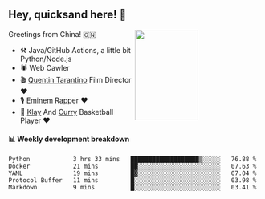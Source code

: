 ## Hey, quicksand here! 🏃
[<img align="right" width="50%" height='180' src="https://quicksandznzn.github.io/image/warriors.jpg">](https://github.com/quicksandznzn)
<!--
[<img align="right" width="50%" src="https://github-readme-stats.vercel.app/api?username=quicksandznzn&theme=dark&show_icons=true">](https://github.com/quicksandznzn)
-->


Greetings from China! 🇨🇳

- ⚒️ Java/GitHub Actions, a little bit Python/Node.js
- 🕷 Web Cawler
- 🎬 [Quentin Tarantino](https://www.instagram.com/tarantinoxx/) Film Director ❤️
- 🎙 [Eminem](https://www.instagram.com/eminem/) Rapper ❤️
- 🏀 [Klay](https://www.instagram.com/klaythompson/) And [Curry](https://www.instagram.com/stephencurry30/) Basketball Player ❤️


#### :bar_chart: Weekly development breakdown
<!--START_SECTION:waka-->
```text
Python            3 hrs 33 mins   ███████████████████▒░░░░░   76.88 % 
Docker            21 mins         ██░░░░░░░░░░░░░░░░░░░░░░░   07.63 % 
YAML              19 mins         █▓░░░░░░░░░░░░░░░░░░░░░░░   07.04 % 
Protocol Buffer   11 mins         █░░░░░░░░░░░░░░░░░░░░░░░░   03.98 % 
Markdown          9 mins          █░░░░░░░░░░░░░░░░░░░░░░░░   03.41 % 
```
<!--END_SECTION:waka-->
